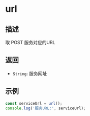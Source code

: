 # url

## 描述
取 POST 服务对应的URL

## 返回
- `String`: 服务网址

## 示例
```javascript
const serviceUrl = url();
console.log('服务URL:', serviceUrl);
``` 